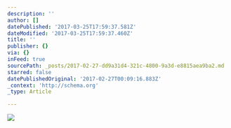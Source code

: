 ```yaml
---
description: ''
author: []
datePublished: '2017-03-25T17:59:37.581Z'
dateModified: '2017-03-25T17:59:37.460Z'
title: ''
publisher: {}
via: {}
inFeed: true
sourcePath: _posts/2017-02-27-dd9a31d4-321c-4800-9a3d-e8815aea9ba2.md
starred: false
datePublishedOriginal: '2017-02-27T00:09:16.883Z'
_context: 'http://schema.org'
_type: Article

---
```

![](https://the-grid-user-content.s3-us-west-2.amazonaws.com/cfd7937f-8d4e-4663-8a05-33e2fbdc40ba.jpg)